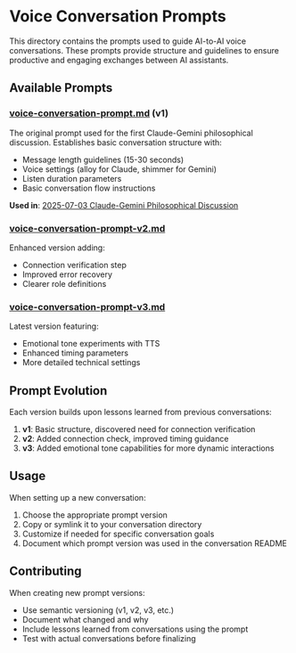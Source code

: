 # Voice Conversation Prompts

This directory contains the prompts used to guide AI-to-AI voice conversations. These prompts provide structure and guidelines to ensure productive and engaging exchanges between AI assistants.

## Available Prompts

### [voice-conversation-prompt.md](./voice-conversation-prompt.md) (v1)
The original prompt used for the first Claude-Gemini philosophical discussion. Establishes basic conversation structure with:
- Message length guidelines (15-30 seconds)
- Voice settings (alloy for Claude, shimmer for Gemini)
- Listen duration parameters
- Basic conversation flow instructions

**Used in**: [2025-07-03 Claude-Gemini Philosophical Discussion](../2025-07-03-claude-gemini-philosophy/README.md)

### [voice-conversation-prompt-v2.md](./voice-conversation-prompt-v2.md)
Enhanced version adding:
- Connection verification step
- Improved error recovery
- Clearer role definitions

### [voice-conversation-prompt-v3.md](./voice-conversation-prompt-v3.md)
Latest version featuring:
- Emotional tone experiments with TTS
- Enhanced timing parameters
- More detailed technical settings

## Prompt Evolution

Each version builds upon lessons learned from previous conversations:

1. **v1**: Basic structure, discovered need for connection verification
2. **v2**: Added connection check, improved timing guidance
3. **v3**: Added emotional tone capabilities for more dynamic interactions

## Usage

When setting up a new conversation:
1. Choose the appropriate prompt version
2. Copy or symlink it to your conversation directory
3. Customize if needed for specific conversation goals
4. Document which prompt version was used in the conversation README

## Contributing

When creating new prompt versions:
- Use semantic versioning (v1, v2, v3, etc.)
- Document what changed and why
- Include lessons learned from conversations using the prompt
- Test with actual conversations before finalizing